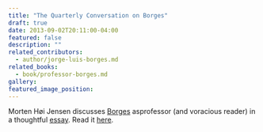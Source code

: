 ```yaml
---
title: "The Quarterly Conversation on Borges"
draft: true
date: 2013-09-02T20:11:00-04:00
featured: false
description: ""
related_contributors:
  - author/jorge-luis-borges.md
related_books:
  - book/professor-borges.md
gallery:
featured_image_position: 
---
```


Morten Høi Jensen discusses [Borges](http://ndbooks.com/book/professor-borges) asprofessor (and voracious reader) in a thoughtful [essay](http://quarterlyconversation.com/a-library-of-unlimited-english-books). Read it [here](http://quarterlyconversation.com/a-library-of-unlimited-english-books). 

